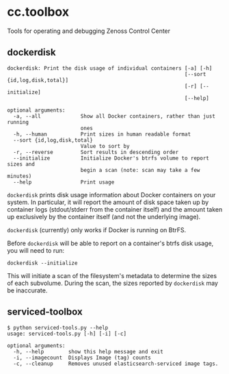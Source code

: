 # cc.toolbox

Tools for operating and debugging Zenoss Control Center

## dockerdisk

```
dockerdisk: Print the disk usage of individual containers [-a] [-h]
                                                          [--sort {id,log,disk,total}]
                                                          [-r] [--initialize]
                                                          [--help]

optional arguments:
  -a, --all             Show all Docker containers, rather than just running
                        ones
  -h, --human           Print sizes in human readable format
  --sort {id,log,disk,total}
                        Value to sort by
  -r, --reverse         Sort results in descending order
  --initialize          Initialize Docker's btrfs volume to report sizes and
                        begin a scan (note: scan may take a few minutes)
  --help                Print usage
```

```dockerdisk``` prints disk usage information about Docker containers on your
system. In particular, it will report the amount of disk space taken up by
container logs (stdout/stderr from the container itself) and the amount taken
up exclusively by the container itself (and not the underlying image).

```dockerdisk``` (currently) only works if Docker is running on BtrFS.

Before ```dockerdisk``` will be able to report on a container's btrfs disk usage, you will need to run:

    dockerdisk --initialize

This will initiate a scan of the filesystem's metadata to determine the sizes
of each subvolume. During the scan, the sizes reported by ```dockerdisk``` may
be inaccurate.

## serviced-toolbox

```
$ python serviced-tools.py --help
usage: serviced-tools.py [-h] [-i] [-c]

optional arguments:
  -h, --help        show this help message and exit
  -i, --imagecount  Displays Image (tag) counts
  -c, --cleanup     Removes unused elasticsearch-serviced image tags.
```